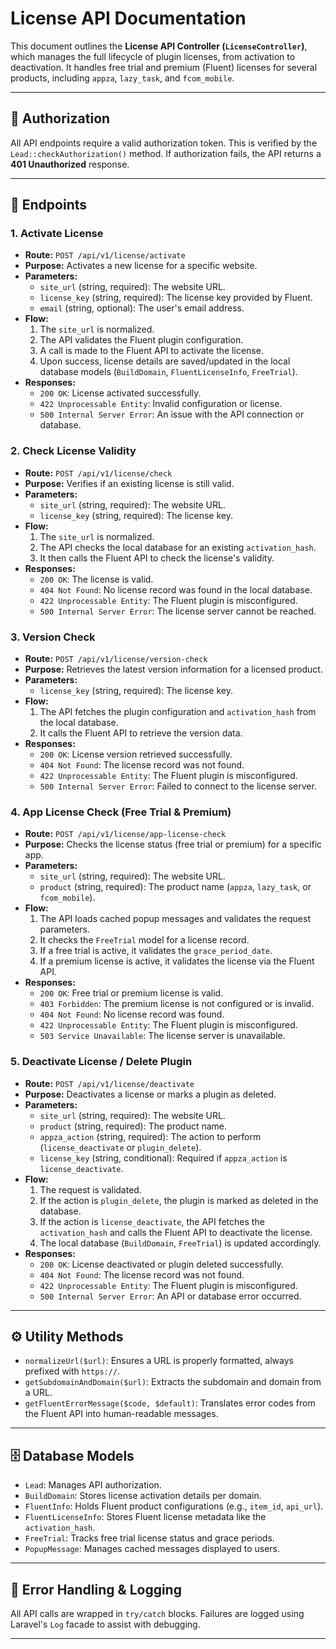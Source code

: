 # License API Documentation

This document outlines the **License API Controller (`LicenseController`)**, which manages the full lifecycle of plugin licenses, from activation to deactivation. It handles free trial and premium (Fluent) licenses for several products, including `appza`, `lazy_task`, and `fcom_mobile`.

---

## 🔑 Authorization

All API endpoints require a valid authorization token. This is verified by the `Lead::checkAuthorization()` method. If authorization fails, the API returns a **401 Unauthorized** response.

---

## 📡 Endpoints

### 1. Activate License

-   **Route:** `POST /api/v1/license/activate`
-   **Purpose:** Activates a new license for a specific website.
-   **Parameters:**
    -   `site_url` (string, required): The website URL.
    -   `license_key` (string, required): The license key provided by Fluent.
    -   `email` (string, optional): The user's email address.
-   **Flow:**
    1.  The `site_url` is normalized.
    2.  The API validates the Fluent plugin configuration.
    3.  A call is made to the Fluent API to activate the license.
    4.  Upon success, license details are saved/updated in the local database models (`BuildDomain`, `FluentLicenseInfo`, `FreeTrial`).
-   **Responses:**
    -   `200 OK`: License activated successfully.
    -   `422 Unprocessable Entity`: Invalid configuration or license.
    -   `500 Internal Server Error`: An issue with the API connection or database.

### 2. Check License Validity

-   **Route:** `POST /api/v1/license/check`
-   **Purpose:** Verifies if an existing license is still valid.
-   **Parameters:**
    -   `site_url` (string, required): The website URL.
    -   `license_key` (string, required): The license key.
-   **Flow:**
    1.  The `site_url` is normalized.
    2.  The API checks the local database for an existing `activation_hash`.
    3.  It then calls the Fluent API to check the license's validity.
-   **Responses:**
    -   `200 OK`: The license is valid.
    -   `404 Not Found`: No license record was found in the local database.
    -   `422 Unprocessable Entity`: The Fluent plugin is misconfigured.
    -   `500 Internal Server Error`: The license server cannot be reached.

### 3. Version Check

-   **Route:** `POST /api/v1/license/version-check`
-   **Purpose:** Retrieves the latest version information for a licensed product.
-   **Parameters:**
    -   `license_key` (string, required): The license key.
-   **Flow:**
    1.  The API fetches the plugin configuration and `activation_hash` from the local database.
    2.  It calls the Fluent API to retrieve the version data.
-   **Responses:**
    -   `200 OK`: License version retrieved successfully.
    -   `404 Not Found`: The license record was not found.
    -   `422 Unprocessable Entity`: The Fluent plugin is misconfigured.
    -   `500 Internal Server Error`: Failed to connect to the license server.

### 4. App License Check (Free Trial & Premium)

-   **Route:** `POST /api/v1/license/app-license-check`
-   **Purpose:** Checks the license status (free trial or premium) for a specific app.
-   **Parameters:**
    -   `site_url` (string, required): The website URL.
    -   `product` (string, required): The product name (`appza`, `lazy_task`, or `fcom_mobile`).
-   **Flow:**
    1.  The API loads cached popup messages and validates the request parameters.
    2.  It checks the `FreeTrial` model for a license record.
    3.  If a free trial is active, it validates the `grace_period_date`.
    4.  If a premium license is active, it validates the license via the Fluent API.
-   **Responses:**
    -   `200 OK`: Free trial or premium license is valid.
    -   `403 Forbidden`: The premium license is not configured or is invalid.
    -   `404 Not Found`: No license record was found.
    -   `422 Unprocessable Entity`: The Fluent plugin is misconfigured.
    -   `503 Service Unavailable`: The license server is unavailable.

### 5. Deactivate License / Delete Plugin

-   **Route:** `POST /api/v1/license/deactivate`
-   **Purpose:** Deactivates a license or marks a plugin as deleted.
-   **Parameters:**
    -   `site_url` (string, required): The website URL.
    -   `product` (string, required): The product name.
    -   `appza_action` (string, required): The action to perform (`license_deactivate` or `plugin_delete`).
    -   `license_key` (string, conditional): Required if `appza_action` is `license_deactivate`.
-   **Flow:**
    1.  The request is validated.
    2.  If the action is `plugin_delete`, the plugin is marked as deleted in the database.
    3.  If the action is `license_deactivate`, the API fetches the `activation_hash` and calls the Fluent API to deactivate the license.
    4.  The local database (`BuildDomain`, `FreeTrial`) is updated accordingly.
-   **Responses:**
    -   `200 OK`: License deactivated or plugin deleted successfully.
    -   `404 Not Found`: The license record was not found.
    -   `422 Unprocessable Entity`: The Fluent plugin is misconfigured.
    -   `500 Internal Server Error`: An API or database error occurred.

---

## ⚙️ Utility Methods

-   `normalizeUrl($url)`: Ensures a URL is properly formatted, always prefixed with `https://`.
-   `getSubdomainAndDomain($url)`: Extracts the subdomain and domain from a URL.
-   `getFluentErrorMessage($code, $default)`: Translates error codes from the Fluent API into human-readable messages.

---

## 🗄️ Database Models

-   `Lead`: Manages API authorization.
-   `BuildDomain`: Stores license activation details per domain.
-   `FluentInfo`: Holds Fluent product configurations (e.g., `item_id`, `api_url`).
-   `FluentLicenseInfo`: Stores Fluent license metadata like the `activation_hash`.
-   `FreeTrial`: Tracks free trial license status and grace periods.
-   `PopupMessage`: Manages cached messages displayed to users.

---

## 📑 Error Handling & Logging

All API calls are wrapped in `try/catch` blocks. Failures are logged using Laravel's `Log` facade to assist with debugging.

---
